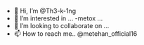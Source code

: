- 👋 Hi, I’m @Th3-k-1ng
- 👀 I’m interested in ...
-metox ...
- 💞️ I’m looking to collaborate on ...
- 📫 How to reach me..
 @metehan_official16
<!---
Th3-k-1ng/Th3-k-1ng is a ✨ special ✨ repository because its `README.md` (this file) appears on your GitHub profile.
You can click the Preview link to take a look at your changes.
--->
